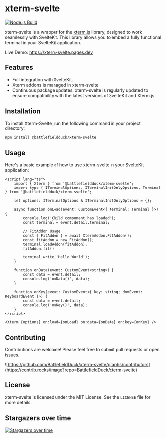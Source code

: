 # xterm-svelte

[![Node.js Build](https://github.com/BattlefieldDuck/xterm-svelte/actions/workflows/node-build.yml/badge.svg)](https://github.com/BattlefieldDuck/xterm-svelte/actions/workflows/node-build.yml)


xterm-svelte is a wrapper for the [xterm.js](https://github.com/xtermjs/xterm.js) library, designed to work seamlessly with SvelteKit. This library allows you to embed a fully functional terminal in your SvelteKit application.

Live Demo: https://xterm-svelte.pages.dev

## Features

- Full integration with SvelteKit.
- Xterm addons is managed in xterm-svelte
- Continuous package updates: xterm-svelte is regularly updated to ensure compatibility with the latest versions of SvelteKit and Xterm.js.

## Installation

To install Xterm-Svelte, run the following command in your project directory:

```bash
npm install @battlefieldduck/xterm-svelte
```

## Usage

Here's a basic example of how to use xterm-svelte in your SvelteKit application:

```svelte
<script lang="ts">
    import { Xterm } from '@battlefieldduck/xterm-svelte';
    import type { ITerminalOptions, ITerminalInitOnlyOptions, Terminal } from '@battlefieldduck/xterm-svelte';

    let options: ITerminalOptions & ITerminalInitOnlyOptions = {};

    async function onLoad(event: CustomEvent<{ terminal: Terminal }>) {
        console.log('Child component has loaded');
        const terminal = event.detail.terminal;

        // FitAddon Usage
        const { FitAddon } = await XtermAddon.FitAddon();
        const fitAddon = new FitAddon();
        terminal.loadAddon(fitAddon);
        fitAddon.fit();

        terminal.write('Hello World');
    }

    function onData(event: CustomEvent<string>) {
        const data = event.detail;
        console.log('onData()', data);
    }

    function onKey(event: CustomEvent<{ key: string; domEvent: KeyboardEvent }>) {
        const data = event.detail;
        console.log('onKey()', data);
    }
</script>

<Xterm {options} on:load={onLoad} on:data={onData} on:key={onKey} />
```

## Contributing
Contributions are welcome! Please feel free to submit pull requests or open issues.

![https://github.com/BattlefieldDuck/xterm-svelte/graphs/contributors](https://contrib.rocks/image?repo=BattlefieldDuck/xterm-svelte)

## License
xterm-svelte is licensed under the MIT License. See the `LICENSE` file for more details.

## Stargazers over time
[![Stargazers over time](https://starchart.cc/BattlefieldDuck/xterm-svelte.svg?variant=adaptive)](https://starchart.cc/BattlefieldDuck/xterm-svelte)
